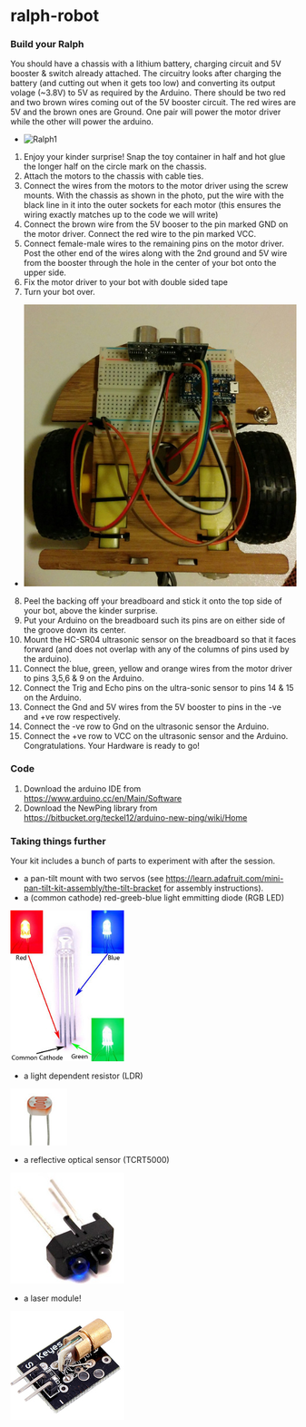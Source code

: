 # ralph-robot

### Build your Ralph
You should have a chassis with a lithium battery, charging circuit and 5V booster & switch already attached. The circuitry looks after charging the battery (and cutting out when it gets too low) and converting its output volage (~3.8V) to 5V as required by the Arduino. There should be two red and two brown wires coming out of the 5V booster circuit. The red wires are 5V and the brown ones are Ground. One pair will power the motor driver while the other will power the arduino.
* ![Ralph1](ralph_bottom.png)

1. Enjoy your kinder surprise! Snap the toy container in half and hot glue the longer half on the circle mark on the chassis. 
2. Attach the motors to the chassis with cable ties. 
3. Connect the wires from the motors to the motor driver using the screw mounts. With the chassis as shown in the photo, put the wire with the black line in it into the outer sockets for each motor (this ensures the wiring exactly matches up to the code we will write)
4. Connect the brown wire from the 5V booser to the pin marked GND on the motor driver. Connect the red wire to the pin marked VCC. 
5. Connect female-male wires to the remaining pins on the motor driver. Post the other end of the wires along with the 2nd ground and 5V wire from the booster through the hole in the center of your bot onto the upper side.
6. Fix the motor driver to your bot with double sided tape
7. Turn your bot over.
* ![Ralph2](ralph_top2.jpg)
8. Peel the backing off your breadboard and stick it onto the top side of your bot, above the kinder surprise. 
9. Put your Arduino on the breadboard such its pins are on either side of the groove down its center.
10. Mount the HC-SR04 ultrasonic sensor on the breadboard so that it faces forward (and does not overlap with any of the columns of pins used by the arduino).
11. Connect the blue, green, yellow and orange wires from the motor driver to pins 3,5,6 & 9 on the Arduino.
12. Connect the Trig and Echo pins on the ultra-sonic sensor to pins 14 & 15 on the Arduino.
13. Connect the Gnd and 5V wires from the 5V booster to pins in the -ve and +ve row respectively.
14. Connect the -ve row to Gnd on the ultrasonic sensor the Arduino.
15. Connect the +ve row to VCC on the ultrasonic sensor and the Arduino.
Congratulations. Your Hardware is ready to go! 

### Code
1. Download the arduino IDE from https://www.arduino.cc/en/Main/Software
2. Download the NewPing library from https://bitbucket.org/teckel12/arduino-new-ping/wiki/Home

### Taking things further
Your kit includes a bunch of parts to experiment with after the session.
- a pan-tilt mount with two servos (see https://learn.adafruit.com/mini-pan-tilt-kit-assembly/the-tilt-bracket for assembly instructions).
- a (common cathode) red-greeb-blue light emmitting diode (RGB LED) 

![LED](led.jpg) 
- a light dependent resistor (LDR) 

![LDR](ldr.jpg)
- a reflective optical sensor (TCRT5000) 

![TCRT5000](TCRT5000.jpg)
- a laser module! 

![LASER](laser.jpg)
